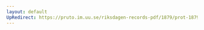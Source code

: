 ```yaml
---
layout: default
UpRedirect: https://pruto.im.uu.se/riksdagen-records-pdf/1879/prot-1879--ak--045/prot-1879--ak--045_018.pdf
---
```

